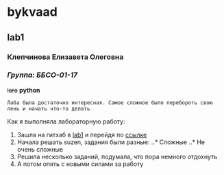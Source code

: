 # bykvaad #
## lab1 ##
### Клепчинова Елизавета Олеговна ###
### *Группа: ББСО-01-17* ###
~~lara~~ **python**

`Лаба была достаточно интересная. Самое сложное было перебороть свою лень и начать что-то делать`

Как я выполняла лабораторную работу:
1. Зашла на гитхаб в [lab1](https://github.com/bykvaadm/OS/tree/master/admin/lab1)
и перейдя по [ссылке](http://escape.myctf.ru "suzen")
2. Начала решать suzen, задания были разные:
..* Сложные
..* Не очень сложные
3. Решила несколько заданий, подумала, что пора немного отдохнуть
4. А потом опять с новыми силами за работу

